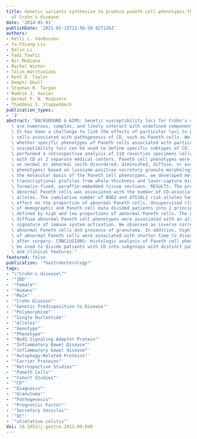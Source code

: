 ```yaml
---
title: Genetic variants synthesize to produce paneth cell phenotypes that define subtypes
  of Crohn's disease
date: '2014-01-01'
publishDate: '2021-02-15T12:56:59.927126Z'
authors:
- Kelli L. VanDussen
- Ta-Chiang Liu
- Dalin Li
- Fadi Towfic
- Nir Modiano
- Rachel Winter
- Talin Haritunians
- Kent D. Taylor
- Deepti Dhall
- Stephan R. Targan
- Ramnik J. Xavier
- Dermot P. B. McGovern
- Thaddeus S. Stappenbeck
publication_types:
- '2'
abstract: "BACKGROUND & AIMS: Genetic susceptibility loci for Crohn's disease (CD)\
  \ are numerous, complex, and likely interact with undefined components of the environment.\
  \ It has been a challenge to link the effects of particular loci to phenotypes of\
  \ cells associated with pathogenesis of CD, such as Paneth cells. We investigated\
  \ whether specific phenotypes of Paneth cells associated with particular genetic\
  \ susceptibility loci can be used to define specific subtypes of CD. METHODS: We\
  \ performed a retrospective analysis of 119 resection specimens collected from patients\
  \ with CD at 2 separate medical centers. Paneth cell phenotypes were classified\
  \ as normal or abnormal (with disordered, diminished, diffuse, or excluded granule\
  \ phenotypes) based on lysozyme-positive secretory granule morphology. To uncover\
  \ the molecular basis of the Paneth cell phenotypes, we developed methods to determine\
  \ transcriptional profiles from whole-thickness and laser-capture microdissected,\
  \ formalin-fixed, paraffin-embedded tissue sections. RESULTS: The proportion of\
  \ abnormal Paneth cells was associated with the number of CD-associated NOD2 risk\
  \ alleles. The cumulative number of NOD2 and ATG16L1 risk alleles had an additive\
  \ effect on the proportion of abnormal Paneth cells. Unsupervised clustering analysis\
  \ of demographic and Paneth cell data divided patients into 2 principal subgroups,\
  \ defined by high and low proportions of abnormal Paneth cells. The disordered and\
  \ diffuse abnormal Paneth cell phenotypes were associated with an altered transcriptional\
  \ signature of immune system activation. We observed an inverse correlation between\
  \ abnormal Paneth cells and presence of granuloma. In addition, high proportions\
  \ of abnormal Paneth cells were associated with shorter time to disease recurrence\
  \ after surgery. CONCLUSIONS: Histologic analysis of Paneth cell phenotypes can\
  \ be used to divide patients with CD into subgroups with distinct pathognomonic\
  \ and clinical features."
featured: false
publication: '*Gastroenterology*'
tags:
- "\"Crohn's disease\""
- '"IBD"'
- '"Female"'
- '"Humans"'
- '"Male"'
- '"Crohn Disease"'
- '"Genetic Predisposition to Disease"'
- '"Polymorphism"'
- '"Single Nucleotide"'
- '"Alleles"'
- '"Genotype"'
- '"Phenotype"'
- '"Nod2 Signaling Adaptor Protein"'
- '"Inflammatory Bowel Disease"'
- '"inflammatory bowel disease"'
- '"Autophagy-Related Proteins"'
- '"Carrier Proteins"'
- '"Retrospective Studies"'
- '"Paneth Cells"'
- '"Cohort Studies"'
- '"CD"'
- '"Diagnosis"'
- '"Granuloma"'
- '"Pathogenesis"'
- '"Prognostic Factor"'
- '"Secretory Vesicles"'
- '"UC"'
- '"ulcerative colitis"'
doi: 10.1053/j.gastro.2013.09.048
---
```


